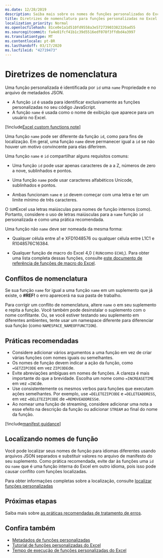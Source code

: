 ```yaml
---
ms.date: 12/28/2019
description: Saiba mais sobre os nomes de funções personalizadas do Excel e evite armadilhas comuns de nomeação.
title: Diretrizes de nomenclatura para funções personalizadas no Excel
localization_priority: Normal
ms.openlocfilehash: 81ce0e1a1d510fd9558a3e57273903382326ad55
ms.sourcegitcommit: fa4e81fcf41b1c39d5516edf078f3ffdbd4a3997
ms.translationtype: MT
ms.contentlocale: pt-BR
ms.lasthandoff: 03/17/2020
ms.locfileid: "42719473"
---
```

# <a name="naming-guidelines"></a>Diretrizes de nomenclatura

Uma função personalizada é identificada por `id` uma `name` Propriedade e no arquivo de metadados JSON.

- A função `id` é usada para identificar exclusivamente as funções personalizadas no seu código JavaScript.
- A função `name` é usada como o nome de exibição que aparece para um usuário no Excel.

[!include[Excel custom functions note](../includes/excel-custom-functions-note.md)]

Uma função `name` pode ser diferente da função `id`, como para fins de localização. Em geral, uma função `name` deve permanecer igual a `id` se não houver um motivo convincente para elas diferirem.

Uma função `name` e `id` compartilhar alguns requisitos comuns:

- Uma função `id` pode usar apenas caracteres de a a Z, números de zero a nove, sublinhados e pontos.

- Uma função `name` pode usar caracteres alfabéticos Unicode, sublinhados e pontos.

- Ambas funcionam `name` e `id` devem começar com uma letra e ter um limite mínimo de três caracteres.

O `SUM`Excel usa letras maiúsculas para nomes de função internos (como). Portanto, considere o uso de letras maiúsculas para a `name` função `id` personalizada e como uma prática recomendada.

Uma função não `name` deve ser nomeada da mesma forma:

- Qualquer célula entre a1 e XFD1048576 ou qualquer célula entre L1C1 e R1048576C16384.

- Qualquer função de macro do Excel 4,0 ( `RUN`como `ECHO`,).  Para obter uma lista completa dessas funções, consulte [este documento de referência de funções de macro do Excel](https://d13ot9o61jdzpp.cloudfront.net/files/Excel%204.0%20Macro%20Functions%20Reference.pdf).

## <a name="naming-conflicts"></a>Conflitos de nomenclatura

Se sua função `name` for igual a uma função `name` em um suplemento que já existe, o **#REF!** o erro aparecerá na sua pasta de trabalho.

Para corrigir um conflito de nomenclatura, altere `name` o em seu suplemento e repita a função. Você também pode desinstalar o suplemento com o nome conflitante. Ou, se você estiver testando seu suplemento em diferentes ambientes, tente usar um namespace diferente para diferenciar sua função (como `NAMESPACE_NAMEOFFUNCTION`).

## <a name="best-practices"></a>Práticas recomendadas

- Considere adicionar vários argumentos a uma função em vez de criar várias funções com nomes iguais ou semelhantes.
- Os nomes de função devem indicar a ação da função, como `=GETZIPCODE` em vez `ZIPCODE`de.
- Evite abreviações ambíguas em nomes de funções. A clareza é mais importante do que a brevidade. Escolha um nome como `=INCREASETIME` em vez `=INC`de.
- Use consistentemente os mesmos verbos para funções que executam ações semelhantes. Por exemplo, use `=DELETEZIPCODE` e `=DELETEADDRESS`, em vez `=DELETEZIPCODE` de `=REMOVEADDRESS`e.
- Ao nomear uma função de streaming, considere adicionar uma nota a esse efeito na descrição da função ou adicionar `STREAM` ao final do nome da função.

[!include[manifest guidance](../includes/manifest-guidance.md)]

## <a name="localizing-function-names"></a>Localizando nomes de função

Você pode localizar seus nomes de função para idiomas diferentes usando arquivos JSON separados e substituir valores no arquivo de manifesto do seu suplemento. Como prática recomendada, evite dar às funções uma `id` ou `name` que é uma função interna do Excel em outro idioma, pois isso pode causar conflito com funções localizadas.

Para obter informações completas sobre a localização, consulte [localizar funções personalizadas](custom-functions-localize.md)

## <a name="next-steps"></a>Próximas etapas
Saiba mais sobre [as práticas recomendadas de tratamento de erros](custom-functions-errors.md).

## <a name="see-also"></a>Confira também

* [Metadados de funções personalizadas](custom-functions-json.md)
* [Tutorial de funções personalizadas do Excel](../tutorials/excel-tutorial-create-custom-functions.md)
* [Tempo de execução de funções personalizadas do Excel](custom-functions-runtime.md)
